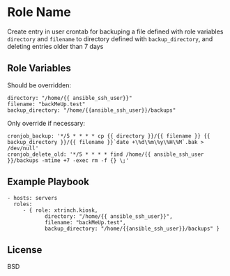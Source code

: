Role Name
=========

Create entry in user crontab for backuping a file defined with role variables `directory` and `filename` to directory defined with `backup_directory`, and deleting entries older than 7 days

Role Variables
--------------

Should be overridden:

    directory: "/home/{{ ansible_ssh_user}}"
    filename: "backMeUp.test"
    backup_directory: "/home/{{ansible_ssh_user}}/backups"
    
Only override if necessary:

    cronjob_backup: '*/5 * * * * cp {{ directory }}/{{ filename }} {{ backup_directory }}/{{ filename }}`date +\%d\%m\%y\%H\%M`.bak > /dev/null'
    cronjob_delete_old: '*/5 * * * * find /home/{{ ansible_ssh_user }}/backups -mtime +7 -exec rm -f {} \;'

Example Playbook
----------------

    - hosts: servers
      roles:
         - { role: xtrinch.kiosk, 
                directory: "/home/{{ ansible_ssh_user}}",
                filename: "backMeUp.test",
                backup_directory: "/home/{{ansible_ssh_user}}/backups" }

License
-------

BSD

